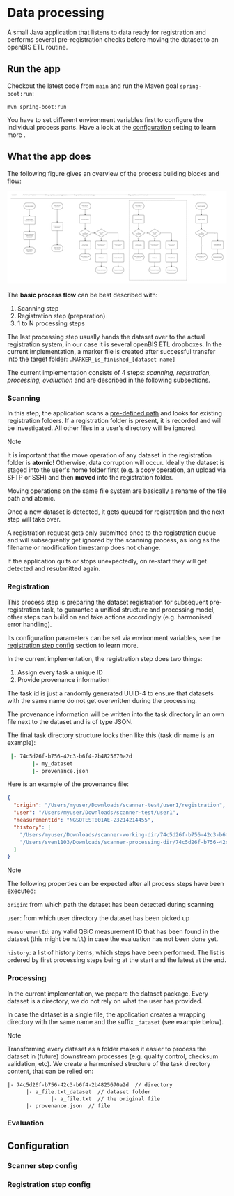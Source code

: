 # Data processing

A small Java application that listens to data ready for registration and performs several
pre-registration
checks before moving the dataset to an openBIS ETL routine.

## Run the app

Checkout the latest code from `main` and run the Maven goal `spring-boot:run`:

```
mvn spring-boot:run
```

You have to set different environment variables first to configure the individual process parts.
Have a look at the [configuration](#configuration) setting to learn more .

## What the app does

The following figure gives an overview of the process building blocks and flow:

<img src="./img/process-flow.jpg">

The **basic process flow** can be best described with:

1. Scanning step
2. Registration step (preparation)
3. 1 to N processing steps

The last processing step usually hands the dataset over to the actual registration system, in our
case it is several
openBIS ETL dropboxes. In the current implementation, a marker file is created after successful
transfer into the target folder: `.MARKER_is_finished_[dataset name]`

The current implementation consists of 4 steps: _scanning, registration, processing, evaluation_ and
are described in the following subsections.

### Scanning

In this step, the application scans a [pre-defined path](#scanner-step-config) and looks for
existing registration folders.
If a registration folder is present, it is recorded and will be investigated. All other files in a
user's directory will be ignored.

> [!NOTE]
> It is important that the move operation of any dataset in the registration folder is **atomic**!
> Otherwise, data corruption will occur. Ideally the dataset is staged into the user's home folder
> first (e.g. a copy operation, an upload via SFTP or SSH) and then **moved** into the registration
> folder.
>
> Moving operations on the same file system are basically a rename of the file path and
> atomic.

Once a new dataset is detected, it gets queued for registration and the next step will take over.

A registration request gets only submitted once to the registration queue and will subsequently get
ignored by the scanning process, as long as the filename or modification timestamp does not change.

If the application quits or stops unexpectedly, on re-start they will get detected and resubmitted
again.

### Registration

This process step is preparing the dataset registration for subsequent pre-registration task, to
guarantee a unified structure and processing model, other steps can build on and take actions
accordingly (e.g.
harmonised error handling).

Its configuration parameters can be set via environment variables, see
the [registration step config](#registration-step-config) section to learn more.

In the current implementation, the registration step does two things:

1. Assign every task a unique ID
2. Provide provenance information

The task id is just a randomly generated UUID-4 to ensure that datasets with the same name do not
get
overwritten during the processing.

The provenance information will be written into the task directory in an own file next to the
dataset
and is of type JSON.

The final task directory structure looks then like this (task dir name is an example):

```bash provenance.json
 |- 74c5d26f-b756-42c3-b6f4-2b4825670a2d
        |- my_dataset
        |- provenance.json
```

Here is an example of the provenance file:

```json
{
  "origin": "/Users/myuser/Downloads/scanner-test/user1/registration",
  "user": "/Users/myuser/Downloads/scanner-test/user1",
  "measurementId": "NGSQTEST001AE-23214214455",
  "history": [
    "/Users/myuser/Downloads/scanner-working-dir/74c5d26f-b756-42c3-b6f4-2b4825670a2d/proteomics_measurements(48).xlsx",
    "/Users/sven1103/Downloads/scanner-processing-dir/74c5d26f-b756-42c3-b6f4-2b4825670a2d"
  ]
}
```

> [!NOTE] 
> The following properties can be expected after all process steps have been executed:
>
> `origin`: from which path the dataset has been detected during scanning
>
> `user`:  from which user directory the dataset has been picked up
>
> `measurementId`: any valid QBiC measurement ID that has been found in the dataset (this might
> be `null`) in case the evaluation has not been done yet.
>
> `history`: a list of history items, which steps have been performed. The list is ordered by first
> processing steps being at the start and the latest at the end.

### Processing

In the current implementation, we prepare the dataset package. Every dataset is a directory, we do
not rely
on what the user has provided.

In case the dataset is a single file, the application creates a wrapping directory with the same
name and the suffix `_dataset` (see example below).

> [!NOTE]
> Transforming every dataset as a folder makes it easier to process the dataset in (future)
> downstream processes (e.g. quality control, checksum validation, etc).
> We create a harmonised structure of the task directory content, that can be relied on:
> 
> ```
> |- 74c5d26f-b756-42c3-b6f4-2b4825670a2d  // directory
>       |- a_file.txt_dataset  // dataset folder
>               |- a_file.txt  // the original file
>       |- provenance.json  // file
> ```



### Evaluation

## Configuration

### Scanner step config

### Registration step config




